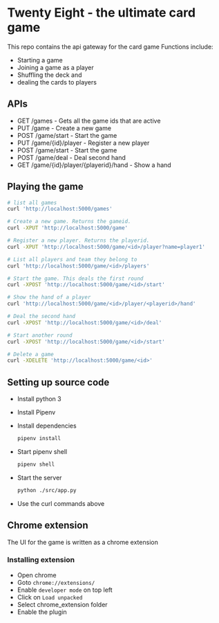 # Twenty Eight - the ultimate card game

This repo contains the api gateway for the card game
Functions include:

* Starting a game
* Joining a game as a player
* Shuffling the deck and
* dealing the cards to players


## APIs

* GET /games            - Gets all the game ids that are active
* PUT /game             - Create a new game
* POST /game/start      - Start the game
* PUT /game/{id}/player - Register a new player
* POST /game/start      - Start the game
* POST /game/deal       - Deal second hand
* GET /game/{id}/player/{playerid}/hand - Show a hand

## Playing the game

```bash
# list all games
curl 'http://localhost:5000/games'

# Create a new game. Returns the gameid.
curl -XPUT 'http://localhost:5000/game'

# Register a new player. Returns the playerid.
curl -XPUT 'http://localhost:5000/game/<id>/player?name=player1'

# List all players and team they belong to
curl 'http://localhost:5000/game/<id>/players'

# Start the game. This deals the first round
curl -XPOST 'http://localhost:5000/game/<id>/start'

# Show the hand of a player
curl 'http://localhost:5000/game/<id>/player/<playerid>/hand'

# Deal the second hand
curl -XPOST 'http://localhost:5000/game/<id>/deal'

# Start another round
curl -XPOST 'http://localhost:5000/game/<id>/start'

# Delete a game
curl -XDELETE 'http://localhost:5000/game/<id>'

```

## Setting up source code

- Install python 3
- Install Pipenv

- Install dependencies

    ```bash
    pipenv install
    ```

- Start pipenv shell
    ```bash
    pipenv shell
    ```
    
- Start the server
    ```bash
    python ./src/app.py
    ```
    
- Use the curl commands above

## Chrome extension
The UI for the game is written as a chrome extension

### Installing extension
* Open chrome
* Goto `chrome://extensions/`
* Enable `developer mode` on top left
* Click on `Load unpacked`
* Select chrome_extension folder
* Enable the plugin
